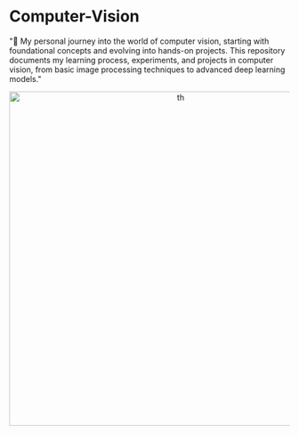 # Computer-Vision
"🚀 My personal journey into the world of computer vision, starting with foundational concepts and evolving into hands-on projects. This repository documents my learning process, experiments, and projects in computer vision, from basic image processing techniques to advanced deep learning models."




<center> <img src="https://github.com/user-attachments/assets/a562be73-431f-4373-84c6-ac1c71374c6d" alt="th" width="600"/> </center>
